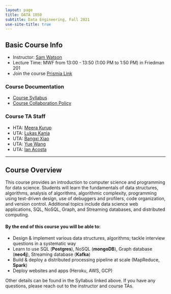 ```yaml
---
layout: page
title: DATA 1050
subtitle: Data Engineering, Fall 2021
use-site-title: true
---
```


## Basic Course Info  

* Instructor: [Sam Watson](mailto:sswatson@brown.edu)
* Lecture Time: MWF from 13:00 - 13:50 (1:00 PM to 1:50 PM) in Friedman 201
* Join the course [Prismia Link](https://prismia.chat/projects/df0ad9ec-c39b-4e73-88aa-4823d7d553ee/join)

### Course Documentation
* [Course Syllabus](https://drive.google.com/file/d/1CQhwFKGDt_t-VyPiFvQ7s_JCHWQkm7Tq/view?usp=sharing)
* [Course Collaboration Policy](https://drive.google.com/file/d/1Qw_oouxe1o3tzr6ooB_6Q1ZoXcm-wTc6/view?usp=sharing)

### Course TA Staff
* HTA: [Meera Kurup](meera_kurup@brown.edu)
* UTA: [Lukas Kania](lukas_kania@brown.edu)
* UTA: [Bangxi Xiao](bangxi_xiao@brown.edu)
* UTA: [Yue Wang](yue_wang2@brown.edu)
* UTA: [Ian Acosta](ian_henry_acosta@brown.edu)

---

## Course Overview

This course provides an introduction to computer science and programming for data science. Students will learn the fundamentals of data structures, algorithms, analysis of algorithms, algorithmic complexity, programming using test-driven design, use of debuggers and profilers, code organization, and version control. Additional topics include data science web applications, SQL, NoSQL, Graph, and Streaming databases, and distributed computing.

#### By the end of this course you will be able to:
- Design & implement various data structures, algorithms; tackle interview questions in a systematic way
- Learn to use SQL (**Postgres**), NoSQL (**mongoDB**), Graph database (**neo4j**), Streaming database (**Kafka**)
- Build & deploy a distributed processing pipeline at scale (MapReduce, **Spark**)
- Deploy websites and apps (Heroku, AWS, GCP)

Other details can be found in the Syllabus linked above. If you have any questions, please reach out to the instructor and course TAs. 
